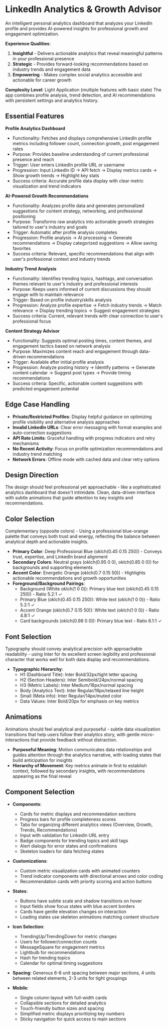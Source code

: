 # LinkedIn Analytics & Growth Advisor

An intelligent personal analytics dashboard that analyzes your LinkedIn profile and provides AI-powered insights for professional growth and engagement optimization.

**Experience Qualities**:
1. **Insightful** - Delivers actionable analytics that reveal meaningful patterns in your professional presence
2. **Strategic** - Provides forward-looking recommendations based on industry trends and engagement data  
3. **Empowering** - Makes complex social analytics accessible and actionable for career growth

**Complexity Level**: Light Application (multiple features with basic state)
The app combines profile analysis, trend detection, and AI recommendations with persistent settings and analytics history.

## Essential Features

**Profile Analytics Dashboard**
- Functionality: Fetches and displays comprehensive LinkedIn profile metrics including follower count, connection growth, post engagement rates
- Purpose: Provides baseline understanding of current professional presence and reach
- Trigger: User enters LinkedIn profile URL or username
- Progression: Input LinkedIn ID → API fetch → Display metrics cards → Show growth trends → Highlight key stats
- Success criteria: Accurate profile data display with clear metric visualization and trend indicators

**AI-Powered Growth Recommendations**  
- Functionality: Analyzes profile data and generates personalized suggestions for content strategy, networking, and professional positioning
- Purpose: Transforms raw analytics into actionable growth strategies tailored to user's industry and goals
- Trigger: Automatic after profile analysis completes
- Progression: Profile analysis → AI processing → Generate recommendations → Display categorized suggestions → Allow saving favorites
- Success criteria: Relevant, specific recommendations that align with user's professional context and industry trends

**Industry Trend Analysis**
- Functionality: Identifies trending topics, hashtags, and conversation themes relevant to user's industry and professional interests
- Purpose: Keeps users informed of current discussions they should engage with to maintain relevance
- Trigger: Based on profile industry/skills analysis  
- Progression: Analyze profile expertise → Fetch industry trends → Match relevance → Display trending topics → Suggest engagement strategies
- Success criteria: Current, relevant trends with clear connection to user's professional focus

**Content Strategy Advisor**
- Functionality: Suggests optimal posting times, content themes, and engagement tactics based on network analysis
- Purpose: Maximizes content reach and engagement through data-driven recommendations
- Trigger: Available after initial profile analysis
- Progression: Analyze posting history → Identify patterns → Generate content calendar → Suggest post types → Provide timing recommendations
- Success criteria: Specific, actionable content suggestions with predicted engagement potential

## Edge Case Handling

- **Private/Restricted Profiles**: Display helpful guidance on optimizing profile visibility and alternative analysis approaches
- **Invalid LinkedIn URLs**: Clear error messaging with format examples and auto-correction suggestions
- **API Rate Limits**: Graceful handling with progress indicators and retry mechanisms
- **No Recent Activity**: Focus on profile optimization recommendations and industry trend matching
- **Network Errors**: Offline mode with cached data and clear retry options

## Design Direction

The design should feel professional yet approachable - like a sophisticated analytics dashboard that doesn't intimidate. Clean, data-driven interface with subtle animations that guide attention to key insights and recommendations.

## Color Selection

Complementary (opposite colors) - Using a professional blue-orange palette that conveys both trust and energy, reflecting the balance between analytical depth and actionable insights.

- **Primary Color**: Deep Professional Blue (oklch(0.45 0.15 250)) - Conveys trust, expertise, and LinkedIn brand alignment
- **Secondary Colors**: Neutral grays (oklch(0.95 0 0), oklch(0.85 0 0)) for backgrounds and supporting elements
- **Accent Color**: Energetic Orange (oklch(0.7 0.15 50)) - Highlights actionable recommendations and growth opportunities
- **Foreground/Background Pairings**: 
  - Background (White oklch(1 0 0)): Primary blue text (oklch(0.45 0.15 250)) - Ratio 5.2:1 ✓
  - Primary Blue (oklch(0.45 0.15 250)): White text (oklch(1 0 0)) - Ratio 5.2:1 ✓
  - Accent Orange (oklch(0.7 0.15 50)): White text (oklch(1 0 0)) - Ratio 4.8:1 ✓
  - Card backgrounds (oklch(0.98 0 0)): Primary blue text - Ratio 6.1:1 ✓

## Font Selection

Typography should convey analytical precision with approachable readability - using Inter for its excellent screen legibility and professional character that works well for both data display and recommendations.

- **Typographic Hierarchy**:
  - H1 (Dashboard Title): Inter Bold/32px/tight letter spacing
  - H2 (Section Headers): Inter Semibold/24px/normal spacing  
  - H3 (Metric Labels): Inter Medium/18px/normal spacing
  - Body (Analytics Text): Inter Regular/16px/relaxed line height
  - Small (Meta info): Inter Regular/14px/muted color
  - Data Values: Inter Bold/20px for emphasis on key metrics

## Animations

Animations should feel analytical and purposeful - subtle data visualization transitions that help users follow their analytics story, with gentle micro-interactions that provide feedback without distraction.

- **Purposeful Meaning**: Motion communicates data relationships and guides attention through the analytics narrative, with loading states that build anticipation for insights
- **Hierarchy of Movement**: Key metrics animate in first to establish context, followed by secondary insights, with recommendations appearing as the final reveal

## Component Selection

- **Components**: 
  - Cards for metric displays and recommendation sections
  - Progress bars for profile completeness scores
  - Tabs for organizing different analytics views (Overview, Growth, Trends, Recommendations)
  - Input with validation for LinkedIn URL entry
  - Badge components for trending topics and skill tags
  - Alert dialogs for error states and confirmations
  - Skeleton loaders for data fetching states

- **Customizations**: 
  - Custom metric visualization cards with animated counters
  - Trend indicator components with directional arrows and color coding
  - Recommendation cards with priority scoring and action buttons

- **States**: 
  - Buttons have subtle scale and shadow transitions on hover
  - Input fields show focus states with blue accent borders
  - Cards have gentle elevation changes on interaction
  - Loading states use skeleton animations matching content structure

- **Icon Selection**: 
  - TrendingUp/TrendingDown for metric changes
  - Users for follower/connection counts  
  - MessageSquare for engagement metrics
  - Lightbulb for recommendations
  - Hash for trending topics
  - Calendar for optimal timing suggestions

- **Spacing**: Generous 6-8 unit spacing between major sections, 4 units between related elements, 2-3 units for tight groupings

- **Mobile**: 
  - Single column layout with full-width cards
  - Collapsible sections for detailed analytics
  - Touch-friendly button sizes and spacing
  - Simplified metric displays prioritizing key numbers
  - Sticky navigation for quick access to main sections